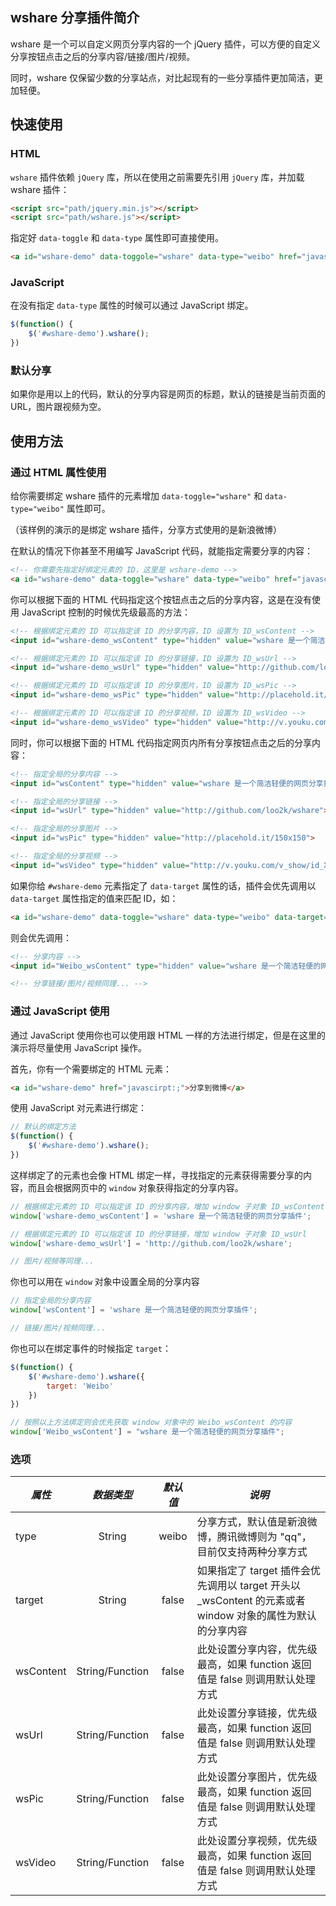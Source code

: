 ## wshare 分享插件简介

wshare 是一个可以自定义网页分享内容的一个 jQuery 插件，可以方便的自定义分享按钮点击之后的分享内容/链接/图片/视频。

同时，wshare 仅保留少数的分享站点，对比起现有的一些分享插件更加简洁，更加轻便。

## 快速使用

### HTML

```wshare``` 插件依赖 ```jQuery``` 库，所以在使用之前需要先引用 ```jQuery``` 库，并加载 wshare 插件：

```html
<script src="path/jquery.min.js"></script>
<script src="path/wshare.js"></script>
```

指定好 ```data-toggle``` 和 ```data-type``` 属性即可直接使用。

```html
<a id="wshare-demo" data-toggole="wshare" data-type="weibo" href="javascript:;">分享到微博</a>
```

### JavaScript

在没有指定 ```data-type``` 属性的时候可以通过 JavaScript 绑定。

```javascript
$(function() {
	$('#wshare-demo').wshare();
})
```

### 默认分享

如果你是用以上的代码，默认的分享内容是网页的标题，默认的链接是当前页面的 URL，图片跟视频为空。

## 使用方法

### 通过 HTML 属性使用

给你需要绑定 wshare 插件的元素增加 ```data-toggle="wshare"``` 和 ```data-type="weibo"``` 属性即可。

（该样例的演示的是绑定 wshare 插件，分享方式使用的是新浪微博）

在默认的情况下你甚至不用编写 JavaScript 代码，就能指定需要分享的内容：

```html
<!-- 你需要先指定好绑定元素的 ID，这里是 wshare-demo -->
<a id="wshare-demo" data-toggle="wshare" data-type="weibo" href="javascript:;">分享到微博</a>
```

你可以根据下面的 HTML 代码指定这个按钮点击之后的分享内容，这是在没有使用 JavaScript 控制的时候优先级最高的方法：

```html
<!-- 根据绑定元素的 ID 可以指定该 ID 的分享内容，ID 设置为 ID_wsContent -->
<input id="wshare-demo_wsContent" type="hidden" value="wshare 是一个简洁轻便的网页分享插件">

<!-- 根据绑定元素的 ID 可以指定该 ID 的分享链接，ID 设置为 ID_wsUrl -->
<input id="wshare-demo_wsUrl" type="hidden" value="http://github.com/loo2k/wshare">

<!-- 根据绑定元素的 ID 可以指定该 ID 的分享图片，ID 设置为 ID_wsPic -->
<input id="wshare-demo_wsPic" type="hidden" value="http://placehold.it/150x150">

<!-- 根据绑定元素的 ID 可以指定该 ID 的分享视频，ID 设置为 ID_wsVideo -->
<input id="wshare-demo_wsVideo" type="hidden" value="http://v.youku.com/v_show/id_XMTA5MjI1Nzcy.html">
```

同时，你可以根据下面的 HTML 代码指定网页内所有分享按钮点击之后的分享内容：

```html
<!-- 指定全局的分享内容 -->
<input id="wsContent" type="hidden" value="wshare 是一个简洁轻便的网页分享插件">

<!-- 指定全局的分享链接 -->
<input id="wsUrl" type="hidden" value="http://github.com/loo2k/wshare">

<!-- 指定全局的分享图片 -->
<input id="wsPic" type="hidden" value="http://placehold.it/150x150">

<!-- 指定全局的分享视频 -->
<input id="wsVideo" type="hidden" value="http://v.youku.com/v_show/id_XMTA5MjI1Nzcy.html">
```

如果你给 ```#wshare-demo``` 元素指定了 ```data-target``` 属性的话，插件会优先调用以 ```data-target``` 属性指定的值来匹配 ID，如：

```html
<a id="wshare-demo" data-toggle="wshare" data-type="weibo" data-target="Weibo" href="javascript:;">分享到微博</a>
```

则会优先调用：

```html
<!-- 分享内容 -->
<input id="Weibo_wsContent" type="hidden" value="wshare 是一个简洁轻便的网页分享插件">

<!-- 分享链接/图片/视频同理... -->
```

### 通过 JavaScript 使用

通过 JavaScript 使用你也可以使用跟 HTML 一样的方法进行绑定，但是在这里的演示将尽量使用 JavaScript 操作。

首先，你有一个需要绑定的 HTML 元素：

```html
<a id="wshare-demo" href="javascirpt:;">分享到微博</a>
```

使用 JavaScript 对元素进行绑定：

```javascript
// 默认的绑定方法
$(function() {
	$('#wshare-demo').wshare();
})
```

这样绑定了的元素也会像 HTML 绑定一样，寻找指定的元素获得需要分享的内容，而且会根据网页中的 ```window``` 对象获得指定的分享内容。

```javascript
// 根据绑定元素的 ID 可以指定该 ID 的分享内容，增加 window 子对象 ID_wsContent
window['wshare-demo_wsContent'] = 'wshare 是一个简洁轻便的网页分享插件';

// 根据绑定元素的 ID 可以指定该 ID 的分享链接，增加 window 子对象 ID_wsUrl
window['wshare-demo_wsUrl'] = 'http://github.com/loo2k/wshare';

// 图片/视频等同理...
```

你也可以用在 ```window``` 对象中设置全局的分享内容

```javascript
// 指定全局的分享内容
window['wsContent'] = 'wshare 是一个简洁轻便的网页分享插件';

// 链接/图片/视频同理...
```

你也可以在绑定事件的时候指定 ```target```：

```javascript
$(function() {
	$('#wshare-demo').wshare({
		target: 'Weibo'
	})
})

// 按照以上方法绑定则会优先获取 window 对象中的 Weibo_wsContent 的内容
window['Weibo_wsContent'] = "wshare 是一个简洁轻便的网页分享插件";
```

### 选项

| *属性*	|*数据类型*	|*默认值*	|*说明*	|
|---|:---:|:---:|---|
| type	|String		|weibo	|分享方式，默认值是新浪微博，腾讯微博则为 "qq"，目前仅支持两种分享方式 |
| target	|String		|false	|如果指定了 target 插件会优先调用以 target 开头以 _wsContent 的元素或者 window 对象的属性为默认的分享内容 |
| wsContent	|String/Function	|false	|此处设置分享内容，优先级最高，如果 function 返回值是 false 则调用默认处理方式 |
| wsUrl		|String/Function	|false	|此处设置分享链接，优先级最高，如果 function 返回值是 false 则调用默认处理方式 |
| wsPic		|String/Function	|false	|此处设置分享图片，优先级最高，如果 function 返回值是 false 则调用默认处理方式 |
| wsVideo	|String/Function	|false	|此处设置分享视频，优先级最高，如果 function 返回值是 false 则调用默认处理方式 |